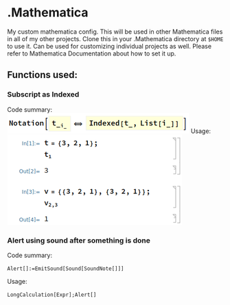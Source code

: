 # .Mathematica
My custom mathematica config. This will be used in other Mathematica files in all of my other projects. Clone this in your .Mathematica directory at ```$HOME``` to use it. Can be used for customizing individual projects as well. Please refer to Mathematica Documentation about how to set it up.

## Functions used:
### Subscript as Indexed
Code summary:
![Code](CodeExample.png "Example Code")
Usage:
![Example Usage](Example.png "Example Usage")

### Alert using sound after something is done
Code summary:
```
Alert[]:=EmitSound[Sound[SoundNote[]]]
```
Usage:
```
LongCalculation[Expr];Alert[]
```
